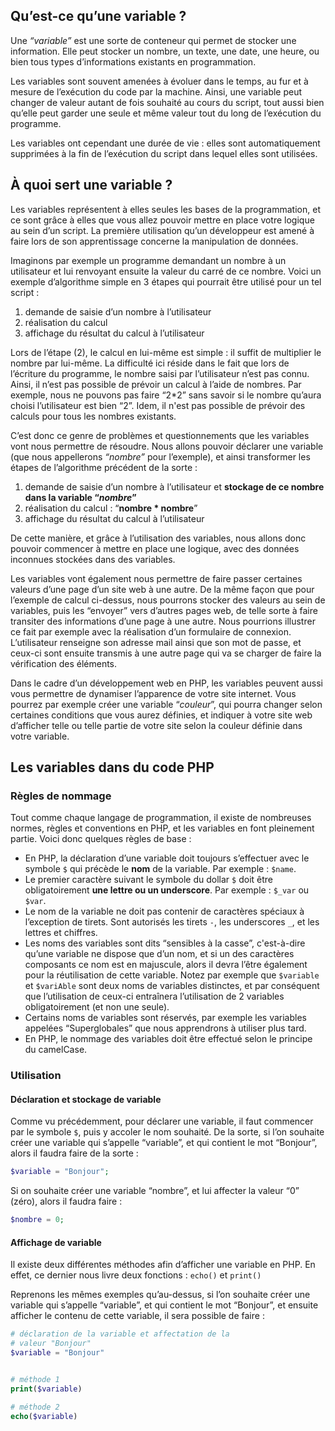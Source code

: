 ## Qu’est-ce qu’une variable ?

Une *“variable”* est une sorte de conteneur qui permet de stocker une information. Elle peut stocker un nombre, un texte, une date, une heure, ou bien tous types d’informations existants en programmation. 

Les variables sont souvent amenées à évoluer dans le temps, au fur et à mesure de l’exécution du code par la machine. Ainsi, une variable peut changer de valeur autant de fois souhaité au cours du script, tout aussi bien qu’elle peut garder une seule et même valeur tout du long de l’exécution du programme.

Les variables ont cependant une durée de vie : elles sont automatiquement supprimées à la fin de l’exécution du script dans lequel elles sont utilisées.

## À quoi sert une variable ?

Les variables représentent à elles seules les bases de la programmation, et ce sont grâce à elles que vous allez pouvoir mettre en place votre logique au sein d’un script. La première utilisation qu’un développeur est amené à faire lors de son apprentissage concerne la manipulation de données.

Imaginons par exemple un programme demandant un nombre à un utilisateur et lui renvoyant ensuite la valeur du carré de ce nombre. Voici un exemple d’algorithme simple en 3 étapes qui pourrait être utilisé pour un tel script : 

1. demande de saisie d’un nombre à l’utilisateur
2. réalisation du calcul
3. affichage du résultat du calcul à l’utilisateur

Lors de l’étape (2), le calcul en lui-même est simple : il suffit de multiplier le nombre par lui-même. La difficulté ici réside dans le fait que lors de l’écriture du programme, le nombre saisi par l’utilisateur n’est pas connu. Ainsi, il n’est pas possible de prévoir un calcul à l’aide de nombres. Par exemple, nous ne pouvons pas faire “2*2” sans savoir si le nombre qu’aura choisi l’utilisateur est bien “2”. Idem, il n'est pas possible de prévoir des calculs pour tous les nombres existants.

C’est donc ce genre de problèmes et questionnements que les variables vont nous permettre de résoudre. Nous allons pouvoir déclarer une variable (que nous appellerons *“nombre”* pour l’exemple), et ainsi transformer les étapes de l’algorithme précédent de la sorte : 

1. demande de saisie d’un nombre à l’utilisateur et **stockage de ce nombre dans la variable “*nombre*”**
2. réalisation du calcul : “**nombre * nombre**”
3. affichage du résultat du calcul à l’utilisateur

De cette manière, et grâce à l’utilisation des variables, nous allons donc pouvoir commencer à mettre en place une logique, avec des données inconnues stockées dans des variables.

Les variables vont également nous permettre de faire passer certaines valeurs d’une page d’un site web à une autre. De la même façon que pour l’exemple de calcul ci-dessus, nous pourrons stocker des valeurs au sein de variables, puis les “envoyer” vers d’autres pages web, de telle sorte à faire transiter des informations d’une page à une autre. Nous pourrions illustrer ce fait par exemple avec la réalisation d’un formulaire de connexion. L’utilisateur renseigne son adresse mail ainsi que son mot de passe, et ceux-ci sont ensuite transmis à une autre page qui va se charger de faire la vérification des éléments.

Dans le cadre d’un développement web en PHP, les variables peuvent aussi vous permettre de dynamiser l’apparence de votre site internet. Vous pourrez par exemple créer une variable “*couleur*”, qui pourra changer selon certaines conditions que vous aurez définies, et indiquer à votre site web d’afficher telle ou telle partie de votre site selon la couleur définie dans votre variable.

## Les variables dans du code PHP

### Règles de nommage

Tout comme chaque langage de programmation, il existe de nombreuses normes, règles et conventions en PHP, et les variables en font pleinement  partie. Voici donc quelques règles de base :

- En PHP, la déclaration d’une variable doit toujours s’effectuer avec le symbole ```$``` qui précède le **nom** de la variable. Par exemple : ```$name```.
- Le premier caractère suivant le symbole du dollar ```$``` doit être obligatoirement **une lettre ou un underscore**. Par exemple : ```$_var``` ou ```$var```.
- Le nom de la variable ne doit pas contenir de caractères spéciaux à l’exception de tirets. Sont autorisés les tirets ```-```, les underscores ```_```, et les lettres et chiffres.
- Les noms des variables sont dits “sensibles à la casse”, c'est-à-dire qu’une variable ne dispose que d’un nom, et si un des caractères composants ce nom est en majuscule, alors il devra l’être également pour la réutilisation de cette variable. Notez par exemple que ```$variable``` et ```$variAble``` sont deux noms de variables distinctes, et par conséquent que l’utilisation de ceux-ci entraînera l’utilisation de 2 variables obligatoirement (et non une seule).
- Certains noms de variables sont réservés, par exemple les variables appelées “Superglobales” que nous apprendrons à utiliser plus tard.
- En PHP, le nommage des variables doit être effectué selon le principe du camelCase.

### Utilisation

#### Déclaration et stockage de variable

Comme vu précédemment, pour déclarer une variable, il faut commencer par le symbole ```$```, puis y accoler le nom souhaité. De la sorte, si l’on souhaite créer une variable qui s’appelle “variable”, et qui contient le mot “Bonjour”, alors il faudra faire de la sorte : 

``` php
$variable = "Bonjour";
```

Si on souhaite créer une variable “nombre”, et lui affecter la valeur “0” (zéro), alors il faudra faire : 

``` php
$nombre = 0;
```

#### Affichage de variable

Il existe deux différentes méthodes afin d’afficher une variable en PHP. En effet, ce dernier nous livre deux fonctions : ```echo()``` et ```print()```

Reprenons les mêmes exemples qu’au-dessus, si l’on souhaite créer une variable qui s’appelle “variable”, et qui contient le mot “Bonjour”, et ensuite afficher le contenu de cette variable, il sera possible de faire : 

``` php
# déclaration de la variable et affectation de la
# valeur "Bonjour"
$variable = "Bonjour"


# méthode 1
print($variable)

# méthode 2
echo($variable)
```